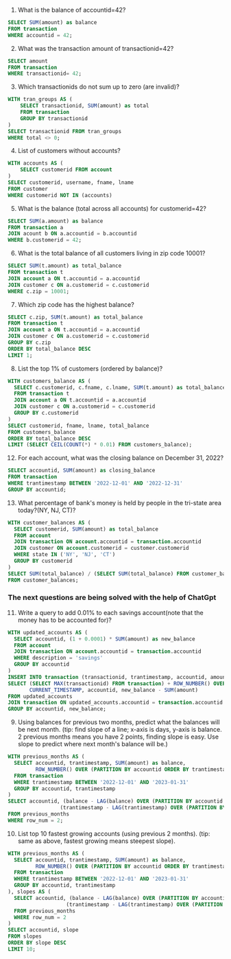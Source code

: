 1. What is the balance of accountid=42?
```sql
SELECT SUM(amount) as balance 
FROM transaction 
WHERE accountid = 42;
```
2. What was the transaction amount of transactionid=42?
```sql
SELECT amount
FROM transaction 
WHERE transactionid= 42;
```
3. Which transactionids do not sum up to zero (are invalid)?
```sql
WITH tran_groups AS (
    SELECT transactionid, SUM(amount) as total
    FROM transaction 
    GROUP BY transactionid
)
SELECT transactionid FROM tran_groups
WHERE total <> 0;
```
4. List of customers without accounts?
```sql
WITH accounts AS (
    SELECT customerid FROM account
)
SELECT customerid, username, fname, lname
FROM customer
WHERE customerid NOT IN (accounts)
```
5. What is the balance (total across all accounts) for customerid=42?
```sql
SELECT SUM(a.amount) as balance
FROM transaction a
JOIN acount b ON a.accountid = b.accountid
WHERE b.customerid = 42;
```
6. What is the total balance of all customers living in zip code 10001?
```sql
SELECT SUM(t.amount) as total_balance
FROM transaction t
JOIN account a ON t.accountid = a.accountid
JOIN customer c ON a.customerid = c.customerid
WHERE c.zip = 10001;
```
7. Which zip code has the highest balance?
```sql
SELECT c.zip, SUM(t.amount) as total_balance
FROM transaction t
JOIN account a ON t.accountid = a.accountid
JOIN customer c ON a.customerid = c.customerid
GROUP BY c.zip
ORDER BY total_balance DESC
LIMIT 1;
```
8. List the top 1% of customers (ordered by balance)?
```sql
WITH customers_balance AS (
  SELECT c.customerid, c.fname, c.lname, SUM(t.amount) as total_balance
  FROM transaction t
  JOIN account a ON t.accountid = a.accountid
  JOIN customer c ON a.customerid = c.customerid
  GROUP BY c.customerid
)
SELECT customerid, fname, lname, total_balance
FROM customers_balance
ORDER BY total_balance DESC
LIMIT (SELECT CEIL(COUNT(*) * 0.01) FROM customers_balance);

```
12. For each account, what was the closing balance on December 31, 2022?
```sql
SELECT accountid, SUM(amount) as closing_balance
FROM transaction
WHERE trantimestamp BETWEEN '2022-12-01' AND '2022-12-31'
GROUP BY accountid;

```
13. What percentage of bank's money is held by people in the tri-state area today?(NY, NJ, CT)?
```sql
WITH customer_balances AS (
  SELECT customerid, SUM(amount) as total_balance
  FROM account
  JOIN transaction ON account.accountid = transaction.accountid
  JOIN customer ON account.customerid = customer.customerid
  WHERE state IN ('NY', 'NJ', 'CT')
  GROUP BY customerid
)
SELECT SUM(total_balance) / (SELECT SUM(total_balance) FROM customer_balances) * 100 as percentage_of_banks_money
FROM customer_balances;
```
### The next questions are being solved with the help of ChatGpt
11. Write a query to add 0.01% to each savings account(note that the money has to be accounted for)? 
```sql
WITH updated_accounts AS (
  SELECT accountid, (1 + 0.0001) * SUM(amount) as new_balance
  FROM account
  JOIN transaction ON account.accountid = transaction.accountid
  WHERE description = 'savings'
  GROUP BY accountid
)
INSERT INTO transaction (transactionid, trantimestamp, accountid, amount)
SELECT (SELECT MAX(transactionid) FROM transaction) + ROW_NUMBER() OVER (ORDER BY updated_accounts.accountid),
       CURRENT_TIMESTAMP, accountid, new_balance - SUM(amount)
FROM updated_accounts
JOIN transaction ON updated_accounts.accountid = transaction.accountid
GROUP BY accountid, new_balance;
```
9. Using balances for previous two months, predict what the balances will be next month. (tip: find slope of a line; x-axis is days, y-axis is balance. 2 previous months means you have 2 points, finding slope is easy. Use slope to predict where next month's balance will be.)<br>
```sql
WITH previous_months AS (
  SELECT accountid, trantimestamp, SUM(amount) as balance,
         ROW_NUMBER() OVER (PARTITION BY accountid ORDER BY trantimestamp) as row_num
  FROM transaction
  WHERE trantimestamp BETWEEN '2022-12-01' AND '2023-01-31'
  GROUP BY accountid, trantimestamp
)
SELECT accountid, (balance - LAG(balance) OVER (PARTITION BY accountid ORDER BY trantimestamp)) /
                 (trantimestamp - LAG(trantimestamp) OVER (PARTITION BY accountid ORDER BY trantimestamp)) * 30 + balance as predicted_balance
FROM previous_months
WHERE row_num = 2;

```
10. List top 10 fastest growing accounts (using previous 2 months). (tip: same as above, fastest growing means steepest slope).
```sql
WITH previous_months AS (
  SELECT accountid, trantimestamp, SUM(amount) as balance,
         ROW_NUMBER() OVER (PARTITION BY accountid ORDER BY trantimestamp) as row_num
  FROM transaction
  WHERE trantimestamp BETWEEN '2022-12-01' AND '2023-01-31'
  GROUP BY accountid, trantimestamp
), slopes AS (
  SELECT accountid, (balance - LAG(balance) OVER (PARTITION BY accountid ORDER BY trantimestamp)) /
                   (trantimestamp - LAG(trantimestamp) OVER (PARTITION BY accountid ORDER BY trantimestamp)) * 30 as slope
  FROM previous_months
  WHERE row_num = 2
)
SELECT accountid, slope
FROM slopes
ORDER BY slope DESC
LIMIT 10;

```